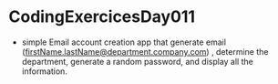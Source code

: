 # CodingExercicesDay011
- simple Email account creation app that generate email (firstName.lastName@department.company.com) , determine the department, 
generate a random password, and display all the information.
